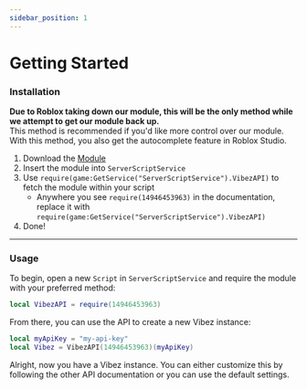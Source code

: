 ```yaml
---
sidebar_position: 1
---
```


# Getting Started

### Installation

<!-- #### Method 1 (Recommended)

The main pro of this method is that you get auto-updates and you don't have to worry about updating the module yourself.

1. Get the [Module](https://www.roblox.com/library/14946453963/VibezAPI)
2. Use `require(14946453963)` to fetch the module
3. Done! -->

**Due to Roblox taking down our module, this will be the only method while we attempt to get our module back up.** <br />
This method is recommended if you'd like more control over our module. With this method, you also get the autocomplete feature in Roblox Studio.

1. Download the [Module](https://drive.google.com/uc?export=download&id=1VQk8cKSCx5ZGmD622BiOHDitKbK-370e)
2. Insert the module into `ServerScriptService`
3. Use `require(game:GetService("ServerScriptService").VibezAPI)` to fetch the module within your script
    - Anywhere you see `require(14946453963)` in the documentation, replace it with `require(game:GetService("ServerScriptService").VibezAPI)`
4. Done!

---

### Usage

To begin, open a new `Script` in `ServerScriptService` and require the module with your preferred method:

```lua
local VibezAPI = require(14946453963)
```

From there, you can use the API to create a new Vibez instance:

```lua
local myApiKey = "my-api-key"
local Vibez = VibezAPI(14946453963)(myApiKey)
```

Alright, now you have a Vibez instance. You can either customize this by following the other API documentation or you can use the default settings.
